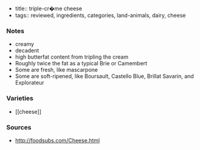- title:: triple-cr�me cheese
- tags:: reviewed, ingredients, categories, land-animals, dairy, cheese
### Notes
- creamy
- decadent
- high butterfat content from tripling the cream
- Roughly twice the fat as a typical Brie or Camembert
- Some are fresh, like mascarpone
- Some are soft-ripened, like Boursault, Castello Blue, Brillat Savarin, and Explorateur

### Varieties
* [[cheese]]

### Sources
* http://foodsubs.com/Cheese.html
